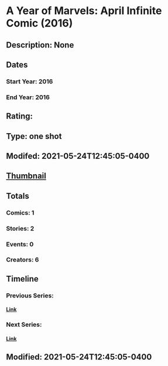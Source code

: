 # A Year of Marvels: April Infinite Comic (2016)
## Description: None
## Dates
### Start Year: 2016
### End Year: 2016
## Rating: 
## Type: one shot
## Modifed: 2021-05-24T12:45:05-0400
## [Thumbnail](http://i.annihil.us/u/prod/marvel/i/mg/b/40/image_not_available.jpg)
## Totals
### Comics: 1
### Stories: 2
### Events: 0
### Creators: 6
## Timeline
### Previous Series: 
#### [Link]()
### Next Series: 
#### [Link]()
## Modified: 2021-05-24T12:45:05-0400